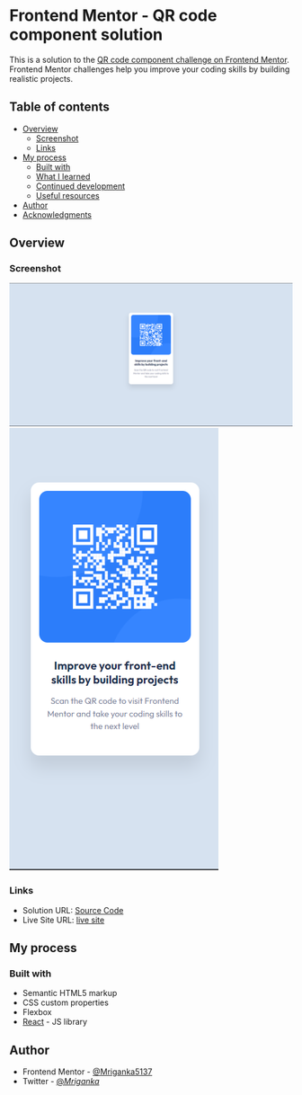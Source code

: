 # Frontend Mentor - QR code component solution

This is a solution to the [QR code component challenge on Frontend Mentor](https://www.frontendmentor.io/challenges/qr-code-component-iux_sIO_H). Frontend Mentor challenges help you improve your coding skills by building realistic projects.

## Table of contents

- [Overview](#overview)
  - [Screenshot](#screenshot)
  - [Links](#links)
- [My process](#my-process)
  - [Built with](#built-with)
  - [What I learned](#what-i-learned)
  - [Continued development](#continued-development)
  - [Useful resources](#useful-resources)
- [Author](#author)
- [Acknowledgments](#acknowledgments)

## Overview

### Screenshot

![](./src/Screenshot1.png)
![](./src/Screenshot2.png)

### Links

- Solution URL: [Source Code](https://github.com/Mriganka5137/qr-code-component/)
- Live Site URL: [live site](https://qr-code-component-five-blond.vercel.app/)

## My process

### Built with

- Semantic HTML5 markup
- CSS custom properties
- Flexbox
- [React](https://reactjs.org/) - JS library

## Author

- Frontend Mentor - [@Mriganka5137](https://www.frontendmentor.io/profile/Mriganka5137)
- Twitter - [@_Mriganka_](https://www.twitter.com/_Mriganka_)
